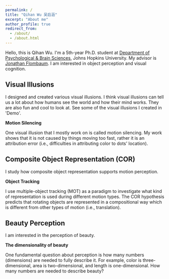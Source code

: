 ```yaml
---
permalink: /
title: "Qihan Wu 吴启涵"
excerpt: "About me"
author_profile: true
redirect_from: 
  - /about/
  - /about.html
---
```

Hello, this is Qihan Wu. I'm a 5th-year Ph.D. student at [Department of Psychological & Brain Sciences](https://pbs.jhu.edu), Johns Hopkins University. My advisor is [Jonathan Flombaum](https://pbs.jhu.edu/directory/jonathan-flombaum/). I am interested in object perception and visual cognition.


Visual Illusions
------
I designed and created various visual illusions. I think visual illusions can tell us a lot about how humans see the world and how their mind works. They are also fun and cool to look at. See some of the visual illusions I created in 'Demo'.

**Motion Silencing**

One visual illusion that I mostly work on is called motion silencing. My work shows that it is not caused by things moving too fast, rather it is an attribution error (i.e., difficulties in attributing color to dots' location).

Composite Object Representation (COR)
------
I study how composite object representation supports motion perception. 

**Object Tracking**

I use multiple-object tracking (MOT) as a paradigm to investigate what kind of representation is used during different motion types. The COR hypothesis predicts that rotating objects are represented in a compositional way which is different from other types of motion (i.e., translation). 

Beauty Perception
------
I am interested in the perception of beauty. 

**The dimensionality of beauty**

One fundamental question about perception is how many numbers (dimensions) are needed to fully describe it. For example, color is three-dimensional, area is two-dimensional, and length is one-dimensional. How many numbers are needed to describe beauty?
